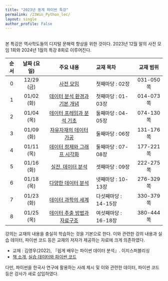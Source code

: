 ```yaml
---
title: "2023년 동계 파이썬 특강"
permalink: /23Win_Python_lec/
layout: single
author_profile: False
---
```


<br>
본 특강은 역사학도들의 디지털 문해력 향상을 위한 것이다.  2023년 12월 말의 사전 모임 1회와 2024년 1월의 특강 8회로 이루어진다. 

| 순서 | 날짜 (요일) |주요 내용|교재 목차|교재 범위|
|:---:|:--------:|:------:|:-------|:-------:|
| 0 | 12/29 (금) | [사전 모임](http://hursoo.github.io/23win_pylec_00_pre-meeting/) | 첫째마당 : 02장 | 031-050쪽 |
| 1 | 01/02 (화) | [데이터 분석 환경과 기본 개념](http://hursoo.github.io/23win_pylec_01_basic/) | 첫째마당 : 01-03장| 014-073쪽 |
| 2 | 01/04 (목) | [데이터 프레임과 분석 기초](http://hursoo.github.io/23win_pylec_02_df/) | 둘째마당 : 04-05장 | 074-130쪽 |
| 3 | 01/09 (화) | [자유자재의 데이터 가공](http://hursoo.github.io/23win_pylec_03_process/) | 둘째마당 : 06장 | 131-176쪽 |
| 4 | 01/11 (목) | [데이터 정제와 그래프 시각화](http://hursoo.github.io/) | 둘째마당 : 07-08장 | 177-221쪽 |
| 5 | 01/16 (화) | [실전, 데이터 분석](http://hursoo.github.io/) | 셋째마당 : 09장 | 222-275쪽 |
| 6 | 01/18 (목) | [다양한 데이터 분석](http://hursoo.github.io/) | 넷째마당 : 10-13장 | 276-329쪽 |
| 7 | 01/23 (화) | [데이터 과학의 세계](http://hursoo.github.io/) | 다섯째마당 : 14-15장 | 330-379쪽 |
| 8 | 01/25 (목) | [데이터 추출 방법과 자료구조](http://hursoo.github.io/) | 여섯째마당 : 16-18장 | 380-444쪽 |

강의는 교재의 내용을 충실히 학습하는 것을 기본으로 한다. 이와 관련한 강의 내용과 실습 데이터, 파이썬 코드 등은 교재의 저자가 제공하는 자료에 크게 의존하였다. 

- 교재 : 김영우(2022), 『쉽게 배우는 파이썬 데이터 분석』. 이지스퍼블리싱
- [책 소개](http://www.easyspub.co.kr/20_Menu/BookView/515/PUB#tab04), [실습 데이터와 파이썬 코드](https://github.com/youngwoos/Doit_Python)

다만, 파이썬을 한국사 연구에 활용하는 사례 제시 및 이와 관련한 데이터, 파이썬 코드 등은 강사가 새로 삽입하였다. 

